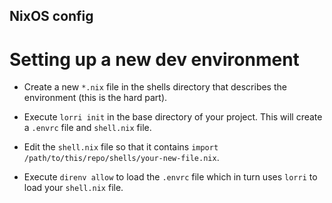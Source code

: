 ## NixOS config

# Setting up a new dev environment

* Create a new `*.nix` file in the shells directory that describes the environment (this is the hard part).

* Execute `lorri init` in the base directory of your project. This will create a `.envrc` file and `shell.nix` file.

* Edit the `shell.nix` file so that it contains `import /path/to/this/repo/shells/your-new-file.nix`.

* Execute `direnv allow` to load the `.envrc` file which in turn uses `lorri` to load your `shell.nix` file.
